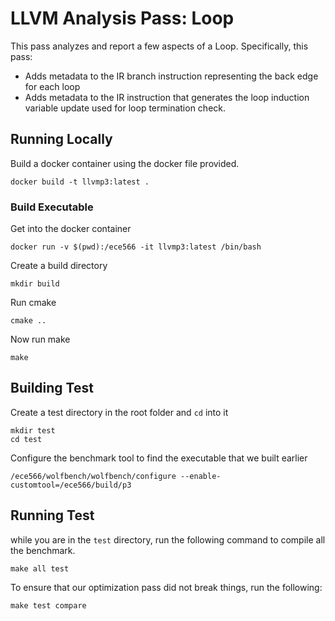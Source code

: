 # LLVM Analysis Pass: Loop 
This pass analyzes and report a few aspects of a Loop. Specifically, this pass: 

- Adds metadata to the IR branch instruction representing the back edge for each
loop
- Adds metadata to the IR instruction that generates the loop induction variable
update used for loop termination check.

## Running Locally
Build a docker container using the docker file provided.
```
docker build -t llvmp3:latest .
```

### Build Executable
Get into the docker container
```
docker run -v $(pwd):/ece566 -it llvmp3:latest /bin/bash
```
Create a build directory
```
mkdir build
```
Run cmake
```
cmake ..
```
Now run make
```
make
```

## Building Test
Create a test directory in the root folder and `cd` into it
```
mkdir test
cd test
```
Configure the benchmark tool to find the executable that we built earlier
```
/ece566/wolfbench/wolfbench/configure --enable-customtool=/ece566/build/p3
```

## Running Test
while you are in the `test` directory, run the following command to compile
all the benchmark.
```
make all test
```
To ensure that our optimization pass did not break things, run the following:
```
make test compare
```
